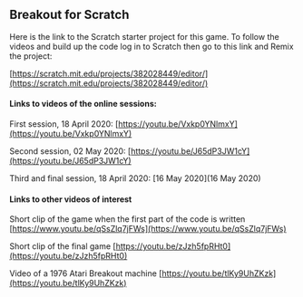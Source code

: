 ## Breakout for Scratch

Here is the link to the Scratch starter project for this game. To follow the videos and build up the code log in to Scratch then go to this link and Remix the project:

[https://scratch.mit.edu/projects/382028449/editor/](https://scratch.mit.edu/projects/382028449/editor/)

#### Links to videos of the online sessions:

First session, 18 April 2020:
[https://youtu.be/Vxkp0YNlmxY](https://youtu.be/Vxkp0YNlmxY)


Second session, 02 May 2020:
[https://youtu.be/J65dP3JW1cY](https://youtu.be/J65dP3JW1cY)


Third and final session, 18 April 2020:
[16 May 2020](16 May 2020)

#### Links to other videos of interest

Short clip of the game when the first part of the code is written
[https://www.youtu.be/qSsZlq7jFWs](https://www.youtu.be/qSsZlq7jFWs)

Short clip of the final game
[https://youtu.be/zJzh5fpRHt0](https://youtu.be/zJzh5fpRHt0)

Video of a 1976 Atari Breakout machine
[https://youtu.be/tlKy9UhZKzk](https://youtu.be/tlKy9UhZKzk)

